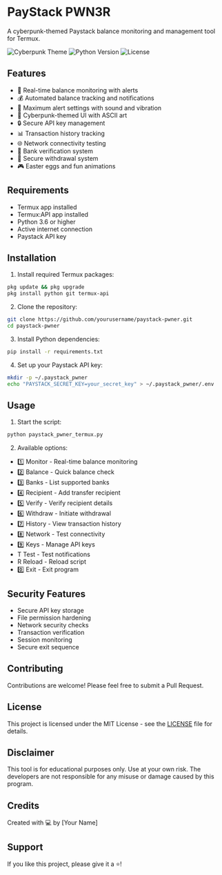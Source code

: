 # PayStack PWN3R

A cyberpunk-themed Paystack balance monitoring and management tool for Termux.

![Cyberpunk Theme](https://img.shields.io/badge/theme-cyberpunk-ff69b4)
![Python Version](https://img.shields.io/badge/python-3.6%2B-blue)
![License](https://img.shields.io/badge/license-MIT-green)

## Features

- 🚀 Real-time balance monitoring with alerts
- 💰 Automated balance tracking and notifications
- 🔔 Maximum alert settings with sound and vibration
- 🎨 Cyberpunk-themed UI with ASCII art
- 🔒 Secure API key management
- 📊 Transaction history tracking
- 🌐 Network connectivity testing
- 🏦 Bank verification system
- 💸 Secure withdrawal system
- 🎮 Easter eggs and fun animations

## Requirements

- Termux app installed
- Termux:API app installed
- Python 3.6 or higher
- Active internet connection
- Paystack API key

## Installation

1. Install required Termux packages:
```bash
pkg update && pkg upgrade
pkg install python git termux-api
```

2. Clone the repository:
```bash
git clone https://github.com/yourusername/paystack-pwner.git
cd paystack-pwner
```

3. Install Python dependencies:
```bash
pip install -r requirements.txt
```

4. Set up your Paystack API key:
```bash
mkdir -p ~/.paystack_pwner
echo "PAYSTACK_SECRET_KEY=your_secret_key" > ~/.paystack_pwner/.env
```

## Usage

1. Start the script:
```bash
python paystack_pwner_termux.py
```

2. Available options:
- 1️⃣ Monitor - Real-time balance monitoring
- 2️⃣ Balance - Quick balance check
- 3️⃣ Banks - List supported banks
- 4️⃣ Recipient - Add transfer recipient
- 5️⃣ Verify - Verify recipient details
- 6️⃣ Withdraw - Initiate withdrawal
- 7️⃣ History - View transaction history
- 8️⃣ Network - Test connectivity
- 9️⃣ Keys - Manage API keys
- T️ Test - Test notifications
- R Reload - Reload script
- 0️⃣ Exit - Exit program

## Security Features

- Secure API key storage
- File permission hardening
- Network security checks
- Transaction verification
- Session monitoring
- Secure exit sequence

## Contributing

Contributions are welcome! Please feel free to submit a Pull Request.

## License

This project is licensed under the MIT License - see the [LICENSE](LICENSE) file for details.

## Disclaimer

This tool is for educational purposes only. Use at your own risk. The developers are not responsible for any misuse or damage caused by this program.

## Credits

Created with 💻 by [Your Name]

## Support

If you like this project, please give it a ⭐! 
